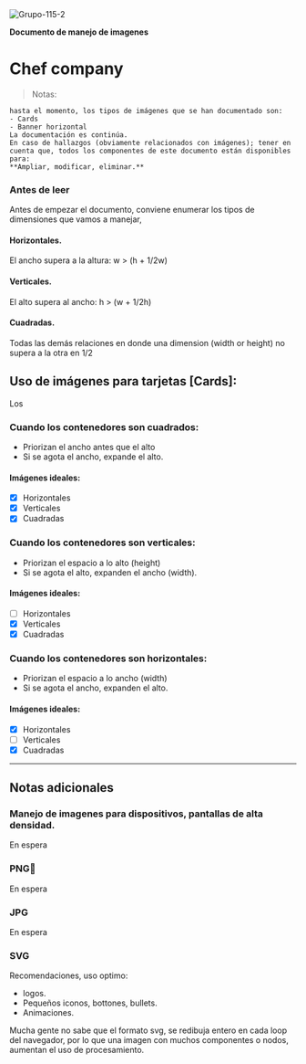<img src="https://i.ibb.co/j3q7B0n/Grupo-115-2.png" alt="Grupo-115-2" border="0">

**Documento de manejo de imagenes**
# Chef company




> Notas:
> 
	hasta el momento, los tipos de imágenes que se han documentado son:
	- Cards
	- Banner horizontal
	La documentación es continúa. 
	En caso de hallazgos (obviamente relacionados con imágenes); tener en cuenta que, todos los componentes de este documento están disponibles para: 
	**Ampliar, modificar, eliminar.**
	

### Antes de leer
Antes de empezar el documento, conviene enumerar los tipos de dimensiones que vamos a manejar,

#### Horizontales.
El ancho supera a la altura: w > (h + 1/2w)

#### Verticales.
El alto supera al ancho: h > (w + 1/2h)

#### Cuadradas.
Todas las demás relaciones en donde una dimension (width or height) no supera a la otra en 1/2


## Uso de imágenes para tarjetas [Cards]:
Los 

### Cuando los contenedores son cuadrados:
- Priorizan el ancho antes que el alto
- Si se agota el ancho, expande el alto.
#### Imágenes ideales:
- [x] Horizontales
- [x] Verticales
- [x] Cuadradas

### Cuando los contenedores son verticales:
- Priorizan el espacio a lo alto (height)
- Si se agota el alto, expanden el ancho (width).
#### Imágenes ideales:
- [ ] Horizontales
- [x] Verticales
- [x] Cuadradas

### Cuando los contenedores son horizontales:
- Priorizan el espacio a lo ancho (width)
- Si se agota el ancho, expanden el alto.
#### Imágenes ideales:
- [x] Horizontales
- [ ] Verticales
- [x] Cuadradas

---

## Notas adicionales
### Manejo de imagenes para dispositivos, pantallas de alta densidad.
En espera

### PNG
En espera

### JPG
En espera

### SVG 
Recomendaciones, uso optimo:

- logos.
- Pequeños iconos, bottones, bullets.
- Animaciones.

Mucha gente no sabe que el formato svg, se redibuja entero en cada loop del navegador, por lo que una imagen con muchos componentes o nodos, aumentan el uso de procesamiento. 
	